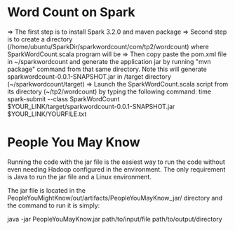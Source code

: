 # Word Count on Spark

=> The first step is to install Spark 3.2.0 and maven package
=> Second step is to create a directory (/home/ubuntu/SparkDir/sparkwordcount/com/tp2/wordcount) where SparkWordCount.scala program will be
=> Then copy paste the pom.xml file in ~/sparkwordcount and generate the application jar by running "mvn package" command from that same directory. Note this will generate sparkwordcount-0.0.1-SNAPSHOT.jar in /target directory (~/sparkwordcount/target)
=> Launch the SparkWordCount.scala script from its directory (~/tp2/wordcount) by typing the following command:
      time spark-submit --class SparkWordCount $YOUR_LINK/target/sparkwordcount-0.0.1-SNAPSHOT.jar $YOUR_LINK/YOURFILE.txt

# People You May Know

Running the code with the jar file is the easiest way to run the code without even needing Hadoop configured in the environment. The only requirement is Java to run the jar file and a Linux environment. 

The jar file is located in the PeopleYouMightKnow/out/artifacts/PeopleYouMayKnow_jar/ directory and the command to run it is simply:

java -jar PeopleYouMayKnow.jar path/to/input/file path/to/output/directory
